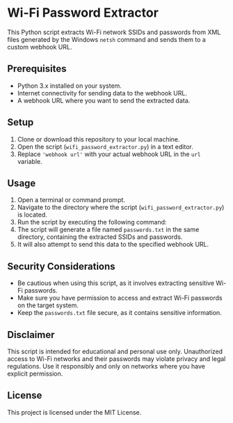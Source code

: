 # Wi-Fi Password Extractor

This Python script extracts Wi-Fi network SSIDs and passwords from XML files generated by the Windows `netsh` command and sends them to a custom webhook URL.

## Prerequisites

- Python 3.x installed on your system.
- Internet connectivity for sending data to the webhook URL.
- A webhook URL where you want to send the extracted data.

## Setup

1. Clone or download this repository to your local machine.
2. Open the script (`wifi_password_extractor.py`) in a text editor.
3. Replace `'webhook url'` with your actual webhook URL in the `url` variable.

## Usage

1. Open a terminal or command prompt.
2. Navigate to the directory where the script (`wifi_password_extractor.py`) is located.
3. Run the script by executing the following command:
4. The script will generate a file named `passwords.txt` in the same directory, containing the extracted SSIDs and passwords.
5. It will also attempt to send this data to the specified webhook URL.

## Security Considerations

- Be cautious when using this script, as it involves extracting sensitive Wi-Fi passwords.
- Make sure you have permission to access and extract Wi-Fi passwords on the target system.
- Keep the `passwords.txt` file secure, as it contains sensitive information.

## Disclaimer

This script is intended for educational and personal use only. Unauthorized access to Wi-Fi networks and their passwords may violate privacy and legal regulations. Use it responsibly and only on networks where you have explicit permission.

## License

This project is licensed under the MIT License.

